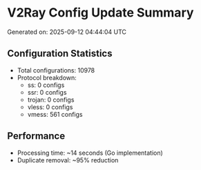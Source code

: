 # V2Ray Config Update Summary
Generated on: 2025-09-12 04:44:04 UTC

## Configuration Statistics
- Total configurations: 10978
- Protocol breakdown:
  - ss: 0 configs
  - ssr: 0 configs
  - trojan: 0 configs
  - vless: 0 configs
  - vmess: 561 configs

## Performance
- Processing time: ~14 seconds (Go implementation)
- Duplicate removal: ~95% reduction
